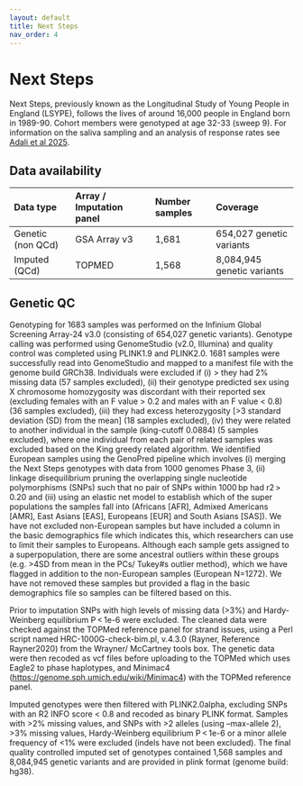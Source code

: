 ```yaml
---
layout: default
title: Next Steps
nav_order: 4
---
```


# **Next Steps**

Next Steps, previously known as the Longitudinal Study of Young People in England (LSYPE), follows the lives of around 16,000 people in England born in 1989-90. Cohort members were genotyped at age 32-33 (sweep 9). For information on the saliva sampling and an analysis of response rates see [Adali et al 2025](https://discovery.ucl.ac.uk/id/eprint/10205053/).

## Data availability 

| Data type       | Array / Imputation panel      |Number samples | Coverage  |
| :----          |    :----   |    :----     |    :----     |        
| Genetic (non QCd)        | GSA Array v3   | 1,681          | 654,027 genetic variants     |  
| Imputed  (QCd)      | TOPMED   | 1,568       |8,084,945 genetic variants     | 

## Genetic QC

Genotyping for 1683 samples was performed on the Infinium Global Screening Array-24 v3.0 (consisting of 654,027 genetic variants). Genotype calling was performed using GenomeStudio (v2.0, Illumina) and quality control was completed using PLINK1.9 and PLINK2.0. 1681 samples were successfully read into GenomeStudio and mapped to a manifest file with the genome build GRCh38. Individuals were excluded if (i) > they had 2% missing data (57 samples excluded), (ii) their genotype predicted sex using X chromosome homozygosity was discordant with their reported sex (excluding females with an F value > 0.2 and males with an F value < 0.8) (36 samples excluded), (iii) they had excess heterozygosity [>3 standard deviation (SD) from the mean] (18 samples excluded), (iv) they were related to another individual in the sample (king-cutoff 0.0884) (5 samples excluded), where one individual from each pair of related samples was excluded based on the King greedy related algorithm. We identified European samples using the GenoPred pipeline which involves (i) merging the Next Steps genotypes with data from 1000 genomes Phase 3, (ii) linkage disequilibrium pruning the overlapping single nucleotide polymorphisms (SNPs) such that no pair of SNPs within 1000 bp had r2 > 0.20 and (iii) using an elastic net model to establish which of the super populations the samples fall into (Africans [AFR], Admixed Americans [AMR], East Asians [EAS], Europeans [EUR] and South Asians [SAS]). We have not excluded non-European samples but have included a column in the basic demographics file which indicates this, which researchers can use to limit their samples to Europeans. Although each sample gets assigned to a superpopulation, there are some ancestral outliers within these groups (e.g. >4SD from mean in the PCs/ Tukey#s outlier method), which we have flagged in addition to the non-European samples (European N=1272). We have not removed these samples but provided a flag in the basic demographics file so samples can be filtered based on this.

Prior to imputation SNPs with high levels of missing data (>3%) and Hardy-Weinberg equilibrium P < 1e-6 were excluded. The cleaned data were checked against the TOPMed reference panel for strand issues, using a Perl script named HRC-1000G-check-bim.pl, v.4.3.0 (Rayner, Reference Rayner2020) from the Wrayner/ McCartney tools box. The genetic data were then recoded as vcf files before uploading to the TOPMed which uses Eagle2 to phase haplotypes, and Minimac4 (https://genome.sph.umich.edu/wiki/Minimac4) with the TOPMed reference panel. 

Imputed genotypes were then filtered with PLINK2.0alpha, excluding SNPs with an R2 INFO score < 0.8 and recoded as binary PLINK format. Samples with >2% missing values, and SNPs with >2 alleles (using –max-allele 2), >3% missing values, Hardy-Weinberg equilibrium P < 1e-6 or a minor allele frequency of <1% were excluded (indels have not been excluded). The final quality controlled imputed set of genotypes contained 1,568 samples and 8,084,945 genetic variants and are provided in plink format (genome build: hg38).

